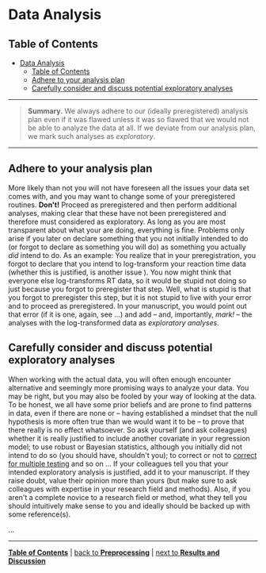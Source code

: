 # Data Analysis

## Table of Contents

- [Data Analysis](#data-analysis)
  - [Table of Contents](#table-of-contents)
  - [Adhere to your analysis plan](#adhere-to-your-analysis-plan)
  - [Carefully consider and discuss potential exploratory analyses](#carefully-consider-and-discuss-potential-exploratory-analyses)

---

> **Summary.** We always adhere to our (ideally preregistered) analysis plan even if it was flawed unless it was so flawed that we would not be able to analyze the data at all. If we deviate from our analysis plan, we mark such analyses as *exploratory*.

---

## Adhere to your analysis plan

More likely than not you will not have foreseen all the issues your data set comes with, and you may want to change some of your preregistered routines. **Don't!** Proceed as preregistered and then perform additional analyses, making clear that these have not been preregistered and therefore must considered as exploratory. As long as you are most transparent about what your are doing, everything is fine. Problems only arise if you later on declare something that you not initially intended to do (or forgot to declare as something you will do) as something you actually *did* intend to do. As an example: You realize that in your preregistration, you forgot to declare that you intend to log-transform your reaction time data (whether this is justified, is another issue <!-- add link to manual on the appropriate treatment of RT data -->). You now might think that everyone else log-transforms RT data, so it would be stupid not doing so just because you forgot to preregister that step. Well, what is stupid is that you forgot to preregister this step, but it is not stupid to live with your error and to proceed as preregistered. In your manuscript, you would point out that error (if it is one, again, see ...) <!-- add link to manual on how to appropriiately deal with RT data -->  and add – and, importantly, *mark!* – the analyses with the log-transformed data as *exploratory analyses*.

## Carefully consider and discuss potential exploratory analyses

When working with the actual data, you will often enough encounter alternative and seemingly more promising ways to analyze your data. You may be right, but you may also be fooled by your way of looking at the data. To be honest, we all have some prior beliefs and are prone to find patterns in data, even if there are none or – having established a mindset that the null hypothesis is more often true than we would want it to be – to prove that there really is no effect whatsoever. So ask yourself (and ask colleagues) whether it is really justified to include another covariate in your regression model; to use robust or Bayesian statistics, although you initially did not intend to do so (you should have, shouldn't you); to correct or not to [correct for multiple testing](https://github.com/alex-strobel/DPP-LabManual/wiki/Correction-for-multiple-testing) and so on ... If your colleagues tell you that your intended exploratory analysis is justified, add it to your manuscript. If they raise doubt, value their opinion more than yours (but make sure to ask colleagues with expertise in your research field and methods). Also, if you aren't a complete novice to a research field or method, what they tell you should intuitively make sense to you and ideally should be backed up with some reference(s).  

...

---

[**Table of Contents**](#README.md) | [back to **Preprocessing**](11_Preprocessing.md) | [next to **Results and Discussion**](13_Results_and_discussion.md)
